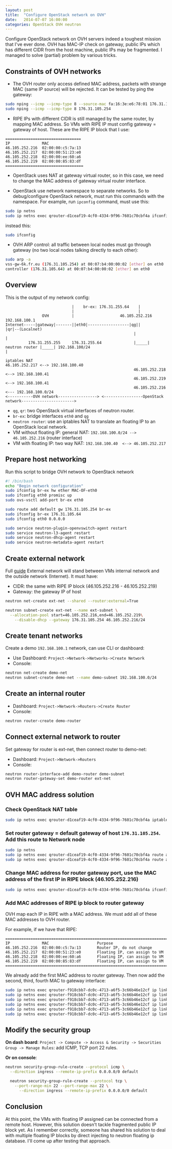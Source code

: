 ```yaml
---
layout: post
title:  "Configure OpenStack network on OVH"
date:   2014-07-07 16:00:00
categories: OpenStack OVH neutron
---
```


Configure OpenStack network on OVH servers indeed a toughest mission that I've ever done. OVH has MAC-IP check on gateway, public IPs which has different CIDR from the host machine, public IPs may be fragmented. I managed to solve (partial) problem by various tricks.


## Constraints of OVH networks

* The OVH router only access defined MAC address, packets with strange MAC (same IP source) will be rejected. It can be tested by ping the gateway:

```bash
sudo nping --icmp --icmp-type 8 --source-mac fa:16:3e:e6:78:01 176.31.105.254
sudo nping --icmp --icmp-type 8 176.31.105.254
```
* RIPE IPs with different CIDR is still managed by the same router, by mapping MAC address. So VMs with RIPE IP must config gateway = gateway of host. These are the RIPE IP block that I use:

```
=================================
IP              MAC
46.105.252.216  02:00:00:c5:7a:13
46.105.252.217  02:00:00:51:23:e0
46.105.252.218  02:00:00:ee:60:a6
46.105.252.219  02:00:00:85:83:df
==================================
```

* OpenStack uses NAT at gateway virtual router, so in this case, we need to change the MAC address of gateway virtual router interface.

* OpenStack use network namespace to separate networks. So to debug/configure OpenStack network, must run this commands with the namespace. For example, run ```ipconfig``` command, must use this:

```bash
sudo ip netns
sudo ip netns exec qrouter-d1ceaf19-4cf0-4334-9f96-7601c70cbf4a ifconfig
```

instead this:

```bash
sudo ifconfig
```

* OVH ARP control: all traffic between local nodes must go through gateway (no two local nodes talking directly to each other):

```bash
sudo arp -a
vss-gw-6k.fr.eu (176.31.105.254) at 00:07:b4:00:00:02 [ether] on eth0
controller (176.31.105.64) at 00:07:b4:00:00:02 [ether] on eth0

```

## Overview 

This is the output of my network config:


```
                             |    br-ex: 176.31.255.64    |
                             |                            | 
                OVH          |                    46.105.252.216               192.168.100.1
Internet-----|gateway|-------||eth0|------------------|qg||                         |qr|--(Localnet)
                                                        |                            |
          176.31.255.255     176.31.255.64              |_____| neutron router |_____| 192.168.100/24                                                                       |      
                                                                   iptables NAT                                                                              46.105.252.217 <--> 192.168.100.40
                                                        46.105.252.218 <--> 192.168.100.41
                                                        46.105.252.219 <--> 192.168.100.41
                                                        46.105.252.216 <--- 192.168.100.0/24 
<-----------OVH network-----------------> <-----------------OpenStack network----------------------->

```

* ```qg```, ```qr```: two OpenStack virtual interfaces of neutron router.
* ```br-ex```: bridge interfaces ```eth0``` and ```qg```
* ```neutron router```: use an iptables NAT to translate an floating IP to an OpenStack local network.
* VM without floating IP: general NAT: ```192.168.100.0/24 --> 46.105.252.216``` (router interface)
* VM with floating IP:    two way NAT: ```192.168.100.40  <--> 46.105.252.217```



## Prepare host networking

Run this script to bridge OVH network to OpenStack network

```bash
#! /bin/bash
echo "Begin network configuration"
sudo ifconfig br-ex hw ether MAC-OF-eth0
sudo ifconfig eth0 promisc up
sudo ovs-vsctl add-port br-ex eth0

sudo route add default gw 176.31.105.254 br-ex
sudo ifconfig br-ex 176.31.105.64
sudo ifconfig eth0 0.0.0.0

sudo service neutron-plugin-openvswitch-agent restart
sudo service neutron-l3-agent restart
sudo service neutron-dhcp-agent restart
sudo service neutron-metadata-agent restart
```

## Create external network

Full [guide](http://docs.openstack.org/icehouse/install-guide/install/apt-debian/content/neutron-initial-networks.html)
External network will stand between VMs internal network and the outside network (Internet). It must have:

* CIDR: the same with RIPE IP block (46.105.252.216 - 46.105.252.219)
* Gateway: the gateway IP of host

```bash
neutron net-create ext-net --shared --router:external=True
```

```bash
neutron subnet-create ext-net --name ext-subnet \
  --allocation-pool start=46.105.252.216,end=46.105.252.219\
    --disable-dhcp --gateway 176.31.105.254 46.105.252.216/24
```

## Create tenant networks

Create a demo ```192.168.100.1``` network, can use CLI or dashboard:

* Use Dashboard: ```Project->Network->Networks->Create Network```
* Console:

```bash
neutron net-create demo-net
neutron subnet-create demo-net --name demo-subnet 192.168.100.0/24
```


## Create an internal router 

* Dashboard: ```Project->Network->Routers->Create Router```
* Console:

```bash
neutron router-create demo-router
```


## Connect external network to router

Set gateway for router is ext-net, then connect router to demo-net:

* Dashboard: ```Project->Network->Routers```
* Console:

```bash
neutron router-interface-add demo-router demo-subnet
neutron router-gateway-set demo-router ext-net
```

## OVH MAC address solution

### Check OpenStack NAT table

```bash
sudo ip netns exec qrouter-d1ceaf19-4cf0-4334-9f96-7601c70cbf4a iptables -t nat -S
```

### Set router gateway = default gateway of host ```176.31.105.254```. Add this route to Network node

```bash
sudo ip netns
sudo ip netns exec qrouter-d1ceaf19-4cf0-4334-9f96-7601c70cbf4a route add 176.31.105.254/32 dev qg-1cc33b0c-7d
sudo ip netns exec qrouter-d1ceaf19-4cf0-4334-9f96-7601c70cbf4a route add default gw 176.31.105.254 qg-1cc33b0c-7d
```

### Change MAC address for router gateway port, use the MAC address of the first IP in RIPE block (46.105.252.216)

```bash
sudo ip netns exec qrouter-d1ceaf19-4cf0-4334-9f96-7601c70cbf4a ifconfig qg-1cc33b0c-7d hw ether 02:00:00:c5:7a:13
```

### Add MAC addresses of RIPE ip block to router gateway

OVH map each IP in RIPE with a MAC address. We must add all of these MAC addresses to OVH router.

For example, if we have that RIPE:

```
==================================================================================
IP              MAC                     Purpose
46.105.252.216  02:00:00:c5:7a:13       Router IP, do not change
46.105.252.217  02:00:00:51:23:e0       Floating IP, can assign to VM
46.105.252.218  02:00:00:ee:60:a6       Floating IP, can assign to VM
46.105.252.219  02:00:00:85:83:df       Floating IP, can assign to VM
===================================================================================
```

We already add the first MAC address to router gateway. Then now add the second, third, fourth MAC to gateway interface:

```bash
sudo ip netns exec qrouter-f918cbb7-dc0c-4713-a6f5-3c66b46e12cf ip link add link qg-0103d6fa-31 address 02:00:00:51:23:e0 eth0.1 type macvlan
sudo ip netns exec qrouter-f918cbb7-dc0c-4713-a6f5-3c66b46e12cf ip link add link qg-0103d6fa-31 address 02:00:00:ee:60:a6 eth0.2 type macvlan
sudo ip netns exec qrouter-f918cbb7-dc0c-4713-a6f5-3c66b46e12cf ip link add link qg-0103d6fa-31 address 02:00:00:85:83:df eth0.3 type macvlan
sudo ip netns exec qrouter-f918cbb7-dc0c-4713-a6f5-3c66b46e12cf ip link set up eth0.1
sudo ip netns exec qrouter-f918cbb7-dc0c-4713-a6f5-3c66b46e12cf ip link set up eth0.2
sudo ip netns exec qrouter-f918cbb7-dc0c-4713-a6f5-3c66b46e12cf ip link set up eth0.3
```

## Modify the security group 
**On dash board**: ``Project -> Compute -> Access & Security -> Securities Group -> Manage Rules``: add ICMP, TCP port 22 rules.

**Or on console**:

```bash
neutron security-group-rule-create --protocol icmp \
  --direction ingress --remote-ip-prefix 0.0.0.0/0 default

  neutron security-group-rule-create --protocol tcp \
    --port-range-min 22 --port-range-max 22 \
      --direction ingress --remote-ip-prefix 0.0.0.0/0 default
```

## Conclusion 

At this point, the VMs with floating IP assigned can be connected from a remote host. However, this solution doesn't tackle fragmented public IP block yet. As I remember correctly, someone has shared his solution to deal with multiple floating IP blocks by direct injecting to neutron floating ip database. I'll come up after testing that approach.





